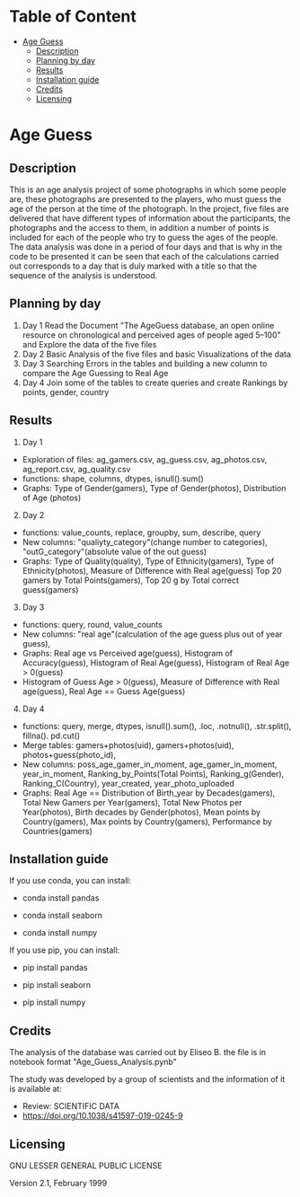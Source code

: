 Table of Content
================
* [Age Guess](#age-guess)
  * [Description](#description)
  * [Planning by day](#planning-by-day)
  * [Results](#results)
  * [Installation guide](#installation-guide)
  * [Credits](#credits)
  * [Licensing](#licensing)


# Age Guess

## Description
This is an age analysis project of some photographs in which some people are, these photographs are presented to the players, who must guess the age of the person at the time of the photograph.
In the project, five files are delivered that have different types of information about the participants, the photographs and the access to them, in addition a number of points is included for each of the people who try to guess the ages of the people.
The data analysis was done in a period of four days and that is why in the code to be presented it can be seen that each of the calculations carried out corresponds to a day that is duly marked with a title so that the sequence of the analysis is understood.

## Planning by day

1. Day 1 
Read the Document "The AgeGuess database, an open online resource on chronological and perceived ages of people aged 5–100" and Explore the data of the five files
2. Day 2 
Basic Analysis of the five files and basic Visualizations of the data
3. Day 3 
Searching Errors in the tables and building a new column to compare the Age Guessing to Real Age 
4. Day 4 
Join some of the tables to create queries and create Rankings by points, gender, country 

## Results
1. Day 1 
* Exploration of files: ag_gamers.csv, ag_guess.csv, ag_photos.csv, ag_report.csv, ag_quality.csv
* functions: shape, columns, dtypes, isnull().sum()  
* Graphs: Type of Gender(gamers), Type of Gender(photos), Distribution of Age (photos)    
2. Day 2 
* functions: value_counts, replace, groupby, sum, describe, query
* New columns: "qualiyty_category"(change number to categories), "outG_category"(absolute value of the out guess)   
* Graphs: Type of Quality(quality), Type of Ethnicity(gamers), Type of Ethnicity(photos), Measure of Difference with Real age(guess) 
Top 20 gamers by Total Points(gamers), Top 20 g by Total correct guess(gamers) 
3. Day 3 
* functions: query, round, value_counts
* New columns: "real age"(calculation of the age guess plus out of year guess), 
* Graphs: Real age vs Perceived age(guess), Histogram of Accuracy(guess), Histogram of Real Age(guess), Histogram of Real Age > 0(guess)
* Histogram of Guess Age > 0(guess), Measure of Difference with Real age(guess), Real Age == Guess Age(guess) 
4. Day 4 
* functions: query, merge, dtypes, isnull().sum(), .loc, .notnull(), .str.split(), fillna(). pd.cut()
* Merge tables: gamers+photos(uid), gamers+photos(uid), photos+guess(photo_id), 
* New columns: poss_age_gamer_in_moment, age_gamer_in_moment, year_in_moment, Ranking_by_Points(Total Points), Ranking_g(Gender), 
Ranking_C(Country), year_created, year_photo_uploaded  
* Graphs: Real Age == Distribution of Birth_year by Decades(gamers), Total New Gamers per Year(gamers), Total New Photos per Year(photos),
Birth decades by Gender(photos), Mean points by Country(gamers), Max points by Country(gamers), Performance by Countries(gamers)

## Installation guide

If you use conda, you can install: 

   * conda install pandas

   * conda install seaborn

   * conda install numpy

If you use pip, you can install: 

   * pip install pandas

   * pip install seaborn

   * pip install numpy

## Credits
The analysis of the database was carried out by Eliseo B.
the file is in notebook format "Age_Guess_Analysis.pynb"

The study was developed by a group of scientists and
the information of it is available at:
 * Review: SCIENTIFIC DATA
 * https://doi.org/10.1038/s41597-019-0245-9

## Licensing

GNU LESSER GENERAL PUBLIC LICENSE
                       
Version 2.1, February 1999

